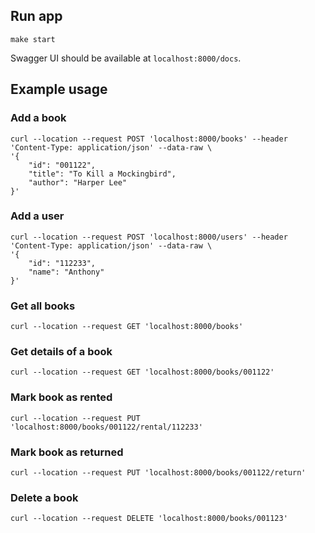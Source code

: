 

## Run app
``` {bash}
make start
```
Swagger UI should be available at `localhost:8000/docs`.

## Example usage

### Add a book

``` {bash}
curl --location --request POST 'localhost:8000/books' --header 'Content-Type: application/json' --data-raw \
'{
    "id": "001122",
    "title": "To Kill a Mockingbird",
    "author": "Harper Lee"
}'
```

### Add a user

``` {bash}
curl --location --request POST 'localhost:8000/users' --header 'Content-Type: application/json' --data-raw \
'{
    "id": "112233",
    "name": "Anthony"
}'
```

### Get all books

``` {bash}
curl --location --request GET 'localhost:8000/books'
```

### Get details of a book

``` {bash}
curl --location --request GET 'localhost:8000/books/001122'
```


### Mark book as rented

``` {bash}
curl --location --request PUT 'localhost:8000/books/001122/rental/112233'
```

### Mark book as returned

``` {bash}
curl --location --request PUT 'localhost:8000/books/001122/return'
```

### Delete a book
``` {bash}
curl --location --request DELETE 'localhost:8000/books/001123'
```
